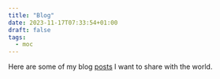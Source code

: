 ```yaml
---
title: "Blog"
date: 2023-11-17T07:33:54+01:00
draft: false
tags:
  - moc
---
```


Here are some of my blog
[posts](https://wordpress.com/support/post-vs-page/#:~:text=Posts%20are%20individual%20pieces%20of,new%20content%20to%20your%20readers.&text=You%20can%20display%20posts%20on,page%20or%20grouped%20by%20category.)
I want to share with the world.
